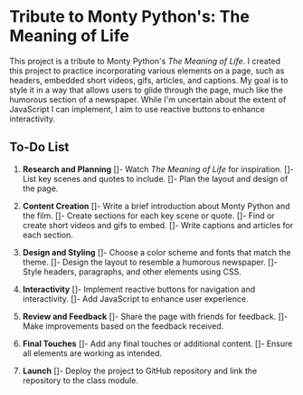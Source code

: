 # Tribute to Monty Python's: The Meaning of Life

This project is a tribute to Monty Python's *The Meaning of Life*.
I created this project to practice incorporating various elements on a page,
such as headers, embedded short videos, gifs, articles, and captions.
My goal is to style it in a way that allows users to glide through the page,
much like the humorous section of a newspaper.
While I'm uncertain about the extent of JavaScript I can implement,
I aim to use reactive buttons to enhance interactivity.

## To-Do List

1. **Research and Planning**
    []- Watch *The Meaning of Life* for inspiration.
    []- List key scenes and quotes to include.
    []- Plan the layout and design of the page.

2. **Content Creation**
    []- Write a brief introduction about Monty Python and the film.
    []- Create sections for each key scene or quote.
    []- Find or create short videos and gifs to embed.
    []- Write captions and articles for each section.

3. **Design and Styling**
    []- Choose a color scheme and fonts that match the theme.
    []- Design the layout to resemble a humorous newspaper.
    []- Style headers, paragraphs, and other elements using CSS.

4. **Interactivity**
    []- Implement reactive buttons for navigation and interactivity.
    []- Add JavaScript to enhance user experience.

5. **Review and Feedback**
    []- Share the page with friends for feedback.
    []- Make improvements based on the feedback received.

6. **Final Touches**
    []- Add any final touches or additional content.
    []- Ensure all elements are working as intended.

8. **Launch**
    []- Deploy the project to GitHub repository and link the repository to the class module.
